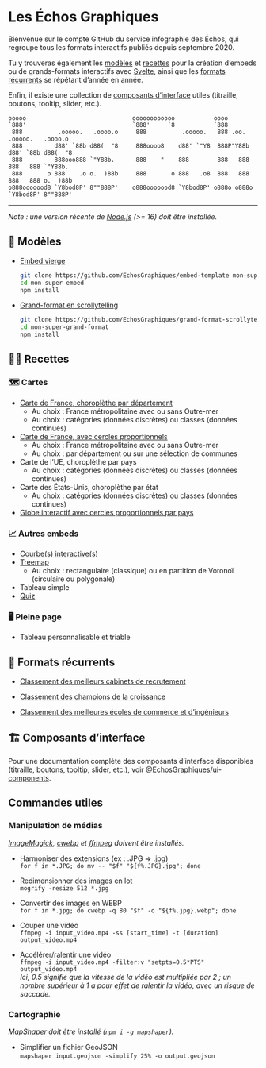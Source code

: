 # Les Échos Graphiques

Bienvenue sur le compte GitHub du service infographie des Échos, qui regroupe tous les formats interactifs publiés depuis septembre 2020.

Tu y trouveras également les [modèles](#📄-modèles) et [recettes](#🧑‍🍳-recettes) pour la création d’embeds ou de grands-formats interactifs avec [Svelte](https://svelte.dev), ainsi que les [formats récurrents](#🌳-formats-récurrents) se répétant d’année en année.

Enfin, il existe une collection de [composants d’interface](#🏗️-composants-dinterface) utiles (titraille, boutons, tooltip, slider, etc.).

```
ooooo                              oooooooooooo           oooo
`888'                              `888'     `8           `888
 888          .ooooo.   .oooo.o     888          .ooooo.   888 .oo.    .ooooo.   .oooo.o
 888         d88' `88b d88(  "8     888oooo8    d88' `"Y8  888P"Y88b  d88' `88b d88(  "8
 888         888ooo888 `"Y88b.      888    "    888        888   888  888   888 `"Y88b.
 888       o 888    .o o.  )88b     888       o 888   .o8  888   888  888   888 o.  )88b
o888ooooood8 `Y8bod8P' 8""888P'    o888ooooood8 `Y8bod8P' o888o o888o `Y8bod8P' 8""888P'
```

---

*Note : une version récente de [Node.js](https://nodejs.org) (>= 16) doit être installée.*

## 📄 Modèles

- [Embed vierge](https://github.com/EchosGraphiques/embed-template)

	```bash
	git clone https://github.com/EchosGraphiques/embed-template mon-super-embed
	cd mon-super-embed
	npm install
	```

- [Grand-format en scrollytelling](https://github.com/EchosGraphiques/grand-format-scrollytelling-template)

	```bash
	git clone https://github.com/EchosGraphiques/grand-format-scrollytelling-template mon-super-grand-format
	cd mon-super-grand-format
	npm install
	```

## 🧑‍🍳 Recettes

### 🗺️ Cartes

- [Carte de France, choroplèthe par département](https://github.com/EchosGraphiques/recette-carte-france-choroplethe)
	- Au choix : France métropolitaine avec ou sans Outre-mer
	- Au choix : catégories (données discrètes) ou classes (données continues)
- [Carte de France, avec cercles proportionnels](https://github.com/EchosGraphiques/recette-carte-france-cercles)
	- Au choix : France métropolitaine avec ou sans Outre-mer
	- Au choix : par département ou sur une sélection de communes
- Carte de l’UE, choroplèthe par pays
	- Au choix : catégories (données discrètes) ou classes (données continues)
- Carte des États-Unis, choroplèthe par état
	- Au choix : catégories (données discrètes) ou classes (données continues)
- [Globe interactif avec cercles proportionnels par pays](https://github.com/EchosGraphiques/recette-globe)

### 📈 Autres embeds 
- [Courbe(s) interactive(s)](https://github.com/EchosGraphiques/recette-courbes)
- [Treemap](https://github.com/EchosGraphiques/recette-treemap)
	- Au choix : rectangulaire (classique) ou en partition de Voronoï (circulaire ou polygonale)
- Tableau simple
- [Quiz](https://github.com/EchosGraphiques/recette-quiz)

### 🖥️ Pleine page
- Tableau personnalisable et triable

## 🌳 Formats récurrents

- [Classement des meilleurs cabinets de recrutement](https://github.com/EchosGraphiques/grand-format-cabinets-recrutement)

- [Classement des champions de la croissance](https://github.com/EchosGraphiques/grand-format-champions-croissance)

- [Classement des meilleures écoles de commerce et d’ingénieurs](https://github.com/EchosGraphiques/embed-startxchange)

## 🏗️ Composants d’interface

Pour une documentation complète des composants d’interface disponibles (titraille, boutons, tooltip, slider, etc.), voir [@EchosGraphiques/ui-components](https://github.com/EchosGraphiques/ui-components).

## Commandes utiles

### Manipulation de médias

*[ImageMagick](https://imagemagick.org/), [cwebp](https://developers.google.com/speed/webp?hl=fr) et [ffmpeg](https://ffmpeg.org/) doivent être installés.*

- Harmoniser des extensions (ex : .JPG => .jpg) \
	`for f in *.JPG; do mv -- "$f" "${f%.JPG}.jpg"; done`

- Redimensionner des images en lot \
	`mogrify -resize 512 *.jpg`

- Convertir des images en WEBP \
	`for f in *.jpg; do cwebp -q 80 "$f" -o "${f%.jpg}.webp"; done`

- Couper une vidéo \
	`ffmpeg -i input_video.mp4 -ss [start_time] -t [duration] output_video.mp4`

- Accélérer/ralentir une vidéo \
	`ffmpeg -i input_video.mp4 -filter:v "setpts=0.5*PTS" output_video.mp4` \
	*Ici, 0.5 signifie que la vitesse de la vidéo est multipliée par 2 ; un nombre supérieur à 1 a pour effet de ralentir la vidéo, avec un risque de saccade.*

### Cartographie

*[MapShaper](https://github.com/mbloch/mapshaper) doit être installé (`npm i -g mapshaper`).*

- Simplifier un fichier GeoJSON \
	`mapshaper input.geojson -simplify 25% -o output.geojson`